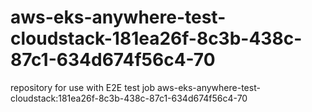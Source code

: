 # aws-eks-anywhere-test-cloudstack-181ea26f-8c3b-438c-87c1-634d674f56c4-70
repository for use with E2E test job aws-eks-anywhere-test-cloudstack:181ea26f-8c3b-438c-87c1-634d674f56c4-70
